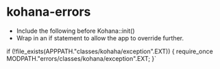 kohana-errors
=============

* Include the following before Kohana::init()
* Wrap in an if statement to allow the app to override further.

if (!file_exists(APPPATH."classes/kohaha/exception".EXT))
{
	require_once MODPATH."errors/classes/kohana/exception".EXT;
}`